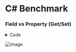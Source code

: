 # C# Benchmark

### Field vs Property (Get/Set)
<details>
<summary>Code</summary

_
```cs

public class Field_vs_Property {
    public TestClass TestClass = new TestClass();
    private int buffer;

    [Benchmark]
    public void EstimateGetField() {
        var t = TestClass.ValueField;
        buffer += t;
    }

    [Benchmark]
    public void EstimateGetProperty()
    {
        var t = TestClass.ValueProp;
        buffer += t;
    }

    [Benchmark]
    public void EstimateGetSetField() {
        var t = ++TestClass.ValueField;
        buffer += t;
    }

    [Benchmark]
    public void EstimateGetSetProperty() {
        var t = ++TestClass.ValueProp;
        buffer += t;
    }

    void Log()
    {
        Console.WriteLine(buffer);
    }
}

public class TestClass {
    public int ValueField;

    public int ValueProp { get => ValueField; set => ValueField = value;}
}
```

</details>

![image](https://user-images.githubusercontent.com/7298288/220062867-84af68e5-4218-44e2-a682-05b6e9994db7.png)


